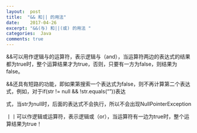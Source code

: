 ```yaml
---
layout:  post
title:  "&& 和|| 的用法"
date:    2017-04-26
excerpt: "&&(与) 和||(或) 的用法 "
categories:  Java
comments: true
---
```


&&可以用作逻辑与的运算符，表示逻辑与（and），当运算符两边的表达式的结果都为true时，整个运算结果才为true，否则，只要有一方为false，则结果为false。

&&还具有短路的功能，即如果第搜索一个表达式为false，则不再计算第二个表达式，例如，对于if(str != null && !str.equals(“”))表达

式，当str为null时，后面的表达式不会执行，所以不会出现NullPointerException

丨丨可以作逻辑或运算符，表示逻辑或（or），当运算符有一边为true时，整个运算结果为true！
